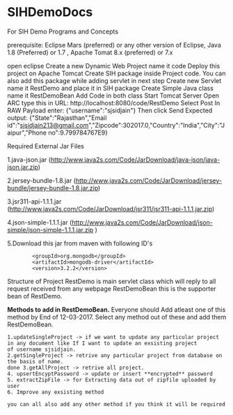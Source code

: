 # SIHDemoDocs
For SIH Demo Programs and Concepts

prerequisite:
Eclipse Mars (preferred) or any other version of Eclipse,
Java 1.8 (Preferred) or 1.7 ,
Apache Tomat 8.x (preferred) or 7.x

open eclipse
Create a new Dynamic Web Project name it code
Deploy this project on Apache Tomcat 
Create SIH package inside Project code. You can also add this package while adding servlet in next step
Create new Servlet name it RestDemo and place it in SIH package
Create Simple Java class name it RestDemoBean
Add Code in both class
Start Tomcat Server
Open ARC
type this in URL:  http://localhost:8080/code/RestDemo
Select Post
In RAW Payload enter:  {"username":"sjsidjain"}
Then click Send
Expected output:  {"State":"Rajasthan","Email id":"sjsidjain213@gmail.com","Zipcode":302017.0,"Country":"India","City":"Jaipur","Phone no":9.799784767E9}

Required External Jar Files

 1.java-json.jar (http://www.java2s.com/Code/JarDownload/java-json/java-json.jar.zip)

2.jersey-bundle-1.8.jar (http://www.java2s.com/Code/JarDownload/jersey-bundle/jersey-bundle-1.8.jar.zip)

3.jsr311-api-1.1.1.jar (http://www.java2s.com/Code/JarDownload/jsr311/jsr311-api-1.1.1.jar.zip)

4.json-simple-1.1.1.jar (http://www.java2s.com/Code/JarDownload/json-simple/json-simple-1.1.1.jar.zip )

5.Download this jar from maven with following ID's

            <groupId>org.mongodb</groupId>
            <artifactId>mongodb-driver</artifactId>
            <version>3.2.2</version>


Structure of Project
RestDemo is main servlet class which will reply to all request received from any webpage
RestDemoBean this is the supporter bean of RestDemo.

**Methods to add in RestDemoBean.**
Everyone should Add atleast one of this method by End of 12-03-2017. Select any method out of these and add them RestDemoBean.

    1.updateSingleProject -> if we want to update any particular project in any document like If I want to update an exsisting project                                of username sjsidjain. 
    2.getSingleProject -> retrive any particular project from database on the basis of name.
    done 3.getAllProject -> retrive all project. 
    4. upsertEncyptPassword -> update or insert **encrypted** password
    5. extractZipFile -> for Extracting data out of zipfile uploaded by user
    6. Improve any exsisting method
    
    you can all also add any other method if you think it will be required
